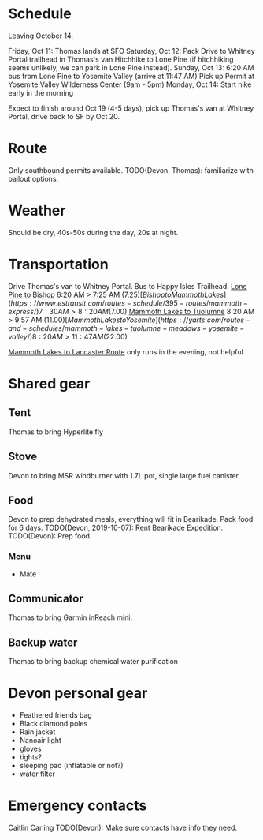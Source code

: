 # Schedule
Leaving October 14.

Friday,   Oct 11:  Thomas lands at SFO
Saturday, Oct 12:  Pack
                   Drive to Whitney Portal trailhead in Thomas's van
                   Hitchhike to Lone Pine (if hitchhiking seems unlikely, we can park in Lone Pine instead).
Sunday,   Oct 13:  6:20 AM bus from Lone Pine to Yosemite Valley (arrive at 11:47 AM)
                   Pick up Permit at Yosemite Valley Wilderness Center (9am - 5pm)
Monday,   Oct 14:  Start hike early in the morning

Expect to finish around Oct 19 (4-5 days), pick up Thomas's van at Whitney
Portal, drive back to SF by Oct 20.

# Route
Only southbound permits available.
TODO(Devon, Thomas): familiarize with bailout options.

# Weather
Should be dry, 40s-50s during the day, 20s at night.

# Transportation
Drive Thomas's van to Whitney Portal.
Bus to Happy Isles Trailhead.
  [Lone Pine to Bishop](https://www.estransit.com/routes-schedule/395-routes/lone-pine-express/)
    6:20 AM >  7:25 AM ($7.25)
  [Bishop to Mammoth Lakes](https://www.estransit.com/routes-schedule/395-routes/mammoth-express/)
    7:30 AM >  8:20 AM ($7.00)
  [Mammoth Lakes to Tuolumne](https://yarts.com/routes-and-schedules/mammoth-lakes-tuolumne-meadows-yosemite-valley/)
    8:20 AM >  9:57 AM ($11.00)
  [Mammoth Lakes to Yosemite](https://yarts.com/routes-and-schedules/mammoth-lakes-tuolumne-meadows-yosemite-valley/)
    8:20 AM > 11:47 AM ($22.00)

  [Mammoth Lakes to Lancaster Route](https://www.estransit.com/routes-schedule/395-routes/mammoth-lakes-to-lancaster/)
  only runs in the evening, not helpful.

# Shared gear
## Tent
Thomas to bring Hyperlite fly
## Stove
Devon to bring MSR windburner with 1.7L pot, single large fuel canister.
## Food
Devon to prep dehydrated meals, everything will fit in Bearikade. Pack food for 6 days.
TODO(Devon, 2019-10-07): Rent Bearikade Expedition.
TODO(Devon): Prep food.
### Menu
- Mate
## Communicator
Thomas to bring Garmin inReach mini.
## Backup water
Thomas to bring backup chemical water purification

# Devon personal gear
- Feathered friends bag
- Black diamond poles
- Rain jacket
- Nanoair light
- gloves
- tights?
- sleeping pad (inflatable or not?)
- water filter

# Emergency contacts
Caitlin
Carling
TODO(Devon): Make sure contacts have info they need.
